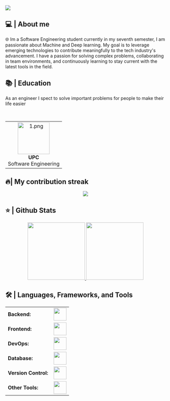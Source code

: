 
<img src="https://readme-typing-svg.herokuapp.com/?font=Roboto&weight=900&size=40=true&vCenter=true&width=500&height=70&duration=4000&color=B3B3B3&lines=Hi+There!+👋;+I'm+Nicolás+Moreno+Ramírez!;" />

<h2>💻 | About me</h2> 
🌐 Im a Software Engineering student currently in my seventh semester, I am passionate about Machine and Deep learning. My goal is to leverage emerging technologies to contribute meaningfully to the tech industry's advancement. I have a passion for solving complex problems, collaborating in team environments, and continuously learning to stay current with the latest tools in the field.


<h2>📚 | Education</h2>
<p>As an engineer I spect to solve important problems for people to make their life easier</p><br>

<div align="center">
  <table style="margin-left: auto; margin-right: auto;">
    <tr>
      <td align="center">
        <img src="https://www.unipiloto.edu.co/wp-content/uploads/2013/11/UnipilotoVertical.jpg" height="100" alt="1.png"/><br>
        <strong>UPC</strong><br>Software Engineering<br>
      </td>
    </tr>
  </table>
</div>

<h2>🔥| My contribution streak</h2>
<p align="center">
  <a href="https://github.com/Nicolas041020/github-readme-streak-stats">
    <img src="https://github-readme-streak-stats.herokuapp.com/?user=Nicolas041020#version3"/>
  </a>
</p>

<h2>⭐ | Github Stats </h2>

<div align="center">
<a href="https://github.com/Nicolas041020">
<img height="180em" src="https://github-readme-stats.vercel.app/api?username=Nicolas041020&show_icons=true&theme=default&include_all_commits=true&count_private=true"/>
<img height="180em" src="https://github-readme-stats.vercel.app/api/top-langs/?username=Nicolas041020&layout=compact&langs_count=7&theme=default"/></a>
</div>

<h2>🛠️ | Languages, Frameworks, and Tools </h2>
<table>
    <tr>
        <td style="font-weight: bold; padding-right: 10px; vertical-align: center; border: none;">Backend:</td>
        <td><img height="40" src="https://skillicons.dev/icons?i=python,java,spring"/></td>
    </tr>
    <tr>
        <td style="font-weight: bold; padding-right: 10px; vertical-align: center;">Frontend:</td>
        <td><img height="40" src="https://skillicons.dev/icons?i=html,css,js"/></td>
    </tr>
    <tr>
        <td style="font-weight: bold; padding-right: 10px; vertical-align: center; border: none;">DevOps:</td>
        <td><img height="40" src="https://skillicons.dev/icons?i=aws,azure"/></td>
    </tr>
    <tr>
        <td style="font-weight: bold; padding-right: 10px; vertical-align: center; border: none;">Database:</td>
        <td><img height="40" src="https://skillicons.dev/icons?i=mysql,postgresql"/></td>
    </tr>
    <tr>
        <td style="font-weight: bold; padding-right: 10px; vertical-align: center; border: none;">Version Control:</td>
        <td><img height="40" src="https://skillicons.dev/icons?i=github"/></td>
    </tr>
    <tr>
        <td style="font-weight: bold; padding-right: 10px; vertical-align: center; border: none;">Other Tools:</td>
        <td><img height="40" src="https://skillicons.dev/icons?i=linux"/></td>
    </tr>
</table>
<br>
